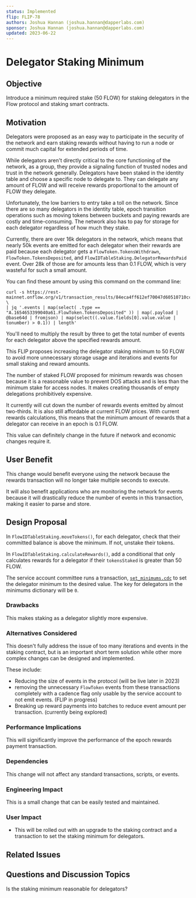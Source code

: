 ```yaml
---
status: Implemented
flip: FLIP-78
authors: Joshua Hannan (joshua.hannan@dapperlabs.com)
sponsor: Joshua Hannan (joshua.hannan@dapperlabs.com) 
updated: 2023-06-22
---
```


# Delegator Staking Minimum

## Objective

Introduce a minimum required stake (50 FLOW)
for staking delegators in the Flow protocol and staking smart contracts.

## Motivation

Delegators were proposed as an easy way to participate
in the security of the network and earn staking rewards
without having to run a node or commit much capital for extended periods of time.

While delegators aren't directly critical to the core functioning
of the network, as a group, they provide a signaling function of trusted nodes
and trust in the network generally. Delegators have been staked
in the identity table and choose a specific node to delegate to.
They can delegate any amount of FLOW and will receive rewards proportional to the 
amount of FLOW they delegate.

Unfortunately, the low barriers to entry take a toll on the network. 
Since there are so many delegators in the identity table, epoch transition operations
such as moving tokens between buckets and paying rewards are costly
and time-consuming. The network also has to pay for storage
for each delegator regardless of how much they stake.

Currently, there are over 16k delegators in the network, which means that nearly
50k events are emitted for each delegator when their rewards are paid because each delegator
gets a `FlowToken.TokensWithdrawn`, `FlowToken.TokensDeposited`, and `FlowIDTableStaking.DelegatorRewardsPaid`
event. Over 28k of those are for amounts less than 0.1 FLOW, which is very wasteful for such a small amount.

You can find these amount by using this command on the command line:

```
curl -s https://rest-mainnet.onflow.org/v1/transaction_results/84eca4ff612ef70047d60510710cca872c8a17c1bd9f63686e74852b6382cc84 \
| jq '.events | map(select( .type == "A.1654653399040a61.FlowToken.TokensDeposited" )) | map(.payload | @base64d | fromjson) | map(select((.value.fields[0].value.value | tonumber) > 0.1)) | length'
```

You'll need to multiply the result by three to get the total number of events for each
delegator above the specified rewards amount.

This FLIP proposes increasing the delegator staking minimum to 50 FLOW
to avoid more unnecessary storage usage
and iterations and events for small staking and reward amounts.

The number of staked FLOW proposed for minimum rewards was chosen because it is
a reasonable value to prevent DOS attacks and is less than the minimum stake for access nodes.
It makes creating thousands of empty delegations prohibitively expensive.

It currently will cut down the number of rewards events emitted by almost two-thirds.
It is also still affordable at current FLOW prices.
With current rewards calculations, this means that the minimum amount of rewards
that a delegator can receive in an epoch is 0.1 FLOW.

This value can definitely change in the future if network and economic changes require it.

## User Benefit

This change would benefit everyone using the network because the rewards transaction will
no longer take multiple seconds to execute.

It will also benefit applications who are monitoring the network for events because it will drastically
reduce the number of events in this transaction, making it easier to parse and store.

## Design Proposal

In `FlowIDTableStaking.moveTokens()`, for each delegator, check that their committed balance
is above the minimum. If not, unstake their tokens.

In `FlowIDTableStaking.calculateRewards()`, add a conditional that only 
calculates rewards for a delegator if their `tokensStaked` is greater than 50 FLOW.

The service account committee runs a transaction, 
[`set_minimums.cdc`](https://github.com/onflow/flow-core-contracts/blob/master/transactions/idTableStaking/admin/change_minimums.cdc)
to set the delegator minimum to the desired value.
The key for delegators in the minimums dictionary will be `0`.

### Drawbacks

This makes staking as a delegator slightly more expensive.

### Alternatives Considered

This doesn't fully address the issue of too many iterations and events in the staking
contract, but is an important short term solution
while other more complex changes can be designed and implemented.

These include:
* Reducing the size of events in the protocol (will be live later in 2023)
* removing the unnecessary `FlowToken` events from these transactions completely
  with a cadence flag only usable by the service account to not emit events. (FLIP in progress)
* Breaking up reward payments into batches to reduce event amount per transaction. (currently being explored)

### Performance Implications

This will significantly improve the performance of the epoch rewards payment transaction.

### Dependencies

This change will not affect any standard transactions, scripts, or events.

### Engineering Impact

This is a small change that can be easily tested and maintained. 

### User Impact

* This will be rolled out with an upgrade to the staking contract
and a transaction to set the staking minimum for delegators.

## Related Issues

## Questions and Discussion Topics

Is the staking minimum reasonable for delegators?

